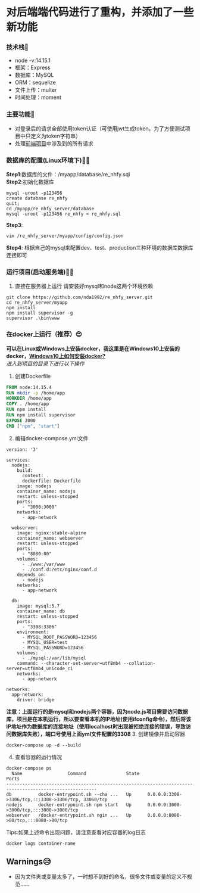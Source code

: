 # 对后端端代码进行了重构，并添加了一些新功能
### 技术栈🔧
- node -v:14.15.1
- 框架：Express
- 数据库：MySQL
- ORM：sequelize
- 文件上传：multer
- 时间处理：moment
### 主要功能🚀
- 对登录后的请求全部使用token认证（可使用jwt生成token。为了方便测试项目中只定义为token字符串）
- 处理[前端项目](https://github.com/nda1992/re_nhfy_client.git)中涉及到的所有请求

### 数据库的配置(Linux环境下)🚴‍♀️
**Step1**:数据库的文件：/myapp/database/re_nhfy.sql<br>
**Step2**:初始化数据库
``` shell
mysql -uroot -p123456
create database re_nhfy
quit;
cd /myapp/re_nhfy_server/database
mysql -uroot -p123456 re_nhfy < re_nhfy.sql
```
**Step3**: 
```shell
vim /re_nhfy_server/myapp/config/config.json
```
**Step4**: 根据自己的mysql来配置dev、test、production三种环境的数据库数据库连接即可

### 运行项目(启动服务端)🐱‍🚀
1. 直接在服务器上运行
请安装好mysql和node这两个环境依赖
 ```shell
git clone https://github.com/nda1992/re_nhfy_server.git
cd re_nhfy_server/myapp
npm install
npm install supervisor -g
supervisor .\bin\www
 ```
 ### 在docker上运行（推荐）😍
 **可以在Linux或Windows上安装docker，我这里是在Windows10上安装的docker，[Windows10上如何安装docker?](https://zhuanlan.zhihu.com/p/148511634)**<br>
 *进入到项目的目录下进行以下操作*
 1. 创建Dockerfile
 ``` Dockerfile
FROM node:14.15.4
RUN mkdir -p /home/app
WORKDIR /home/app
COPY . /home/app
RUN npm install
RUN npm install supervisor
EXPOSE 3000
CMD ["npm", "start"]
 ```

2. 编辑docker-compose.yml文件
```
version: '3'

services:
  nodejs:
    build:
      context: .
      dockerfile: Dockerfile
    image: nodejs
    container_name: nodejs
    restart: unless-stopped
    ports:
      - "3000:3000"
    networks:
      - app-network

  webserver:
    image: nginx:stable-alpine
    container_name: webserver
    restart: unless-stopped
    ports:
      - "8080:80"
    volumes:
      - ./www:/var/www
      - ./conf.d:/etc/nginx/conf.d
    depends_on:
      - nodejs
    networks:
      - app-network

  db:
    image: mysql:5.7
    container_name: db
    restart: unless-stopped
    ports:
      - "3308:3306"
    environment:
      - MYSQL_ROOT_PASSWORD=123456
      - MYSQL_USER=test
      - MYSQL_PASSWORD=123456
    volumes:
      - ./mysql:/var/lib/mysql
    command: --character-set-server=utf8mb4 --collation-server=utf8mb4_unicode_ci
    networks:
      - app-network

networks:
  app-network:
    driver: bridge
```
**注意：上面运行的是mysql和nodejs两个容器，因为node.js项目需要访问数据库，项目是在本机运行，所以要查看本机的IP地址(使用ifconfig命令)，然后将该IP地址作为数据库的连接地址（使用localhost时出现被拒绝连接的错误，导致访问数据库失败），端口号使用上面yml文件配置的3308**
3. 创建镜像并启动容器
```
docker-compose up -d --build
```
4. 查看容器的运行情况
```
docker-compose ps
  Name                 Command               State                          Ports                       
--------------------------------------------------------------------------------------------------------
db          docker-entrypoint.sh --cha ...   Up      0.0.0.0:3308->3306/tcp,:::3308->3306/tcp, 33060/tcp
nodejs      docker-entrypoint.sh npm start   Up      0.0.0.0:3000->3000/tcp,:::3000->3000/tcp           
webserver   /docker-entrypoint.sh ngin ...   Up      0.0.0.0:8080->80/tcp,:::8080->80/tcp    
```
Tips:如果上述命令出现问题，请注意查看对应容器的log日志
```
docker logs container-name
```

## Warnings😥
- 因为文件夹或变量太多了，一时想不到好的命名，很多文件或变量的定义不规范......